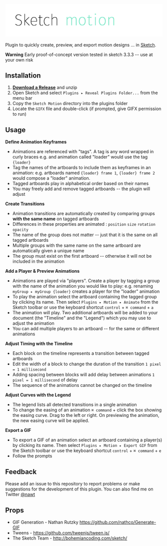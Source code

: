 ![intro](https://raw.githubusercontent.com/nwallen/Sketch-Motion-Gallery/master/intro/Sketch-Motion-Intro.gif)

Plugin to quickly create, preview, and export motion designs ... in [Sketch](http://bohemiancoding.com/sketch/). 

**Warning**
Early proof-of-concept version tested in sketch 3.3.3 -- use at your own risk

## Installation
1. **[Download a Release](https://github.com/nwallen/Sketch-Motion/releases)** and unzip
2. Open Sketch and select `Plugins ▸ Reveal Plugins Folder...` from the menu bar
3. Copy the `Sketch Motion` directory into the plugins folder
4. Locate the `GIFX` file and double-click (if prompted, give GIFX permission to run)

## Usage

**Define Animation Keyframes**
 - Animations are referenced with "tags". A tag is any word wrapped in curly braces e.g. and animation called "loader" would use the tag `{loader}`
 - Tag the names of the artboards to include them as keyframes in an animation: e.g. artboards named `{loader} frame 1`, `{loader} frame 2` would compose a "loader" animation.
 - Tagged artboards play in alphabetical order based on their names
 - You may freely add and remove tagged artboards -- the plugin will adjust

**Create Transitions**
- Animation transitions are automatically created by comparing groups **with the same name** on tagged artboards
- Differences in these properties are animated : `position` `size` `rotation` `opacity`
- The name of the group does not matter -- just that it is the same on all tagged artboards
- Multiple groups with the same name on the same artboard are automatically given a unique name
- The group must exist on the first artboard -- otherwise it will not be included in the animation


**Add a Player & Preview Animations**
- Animations are played via "players". Create a player by tagging a group with the name of the animation you would like to play: e.g. renaming `myGroup ▸ myGroup {loader}` creates a player for the "loader" animation
- To play the animation select the artboard containing the tagged group by clicking its name. Then select `Plugins ▸ Motion ▸ Animate` from the Sketch toolbar or use the keyboard shortcut `control` + `⌘ command` + `a` 
- The animation will play. Two additional artboards will be added to your document (the "Timeline" and the "Legend") which you may use to adjust the animation
- You can add multiple players to an artboard -- for the same or different animations

**Adjust Timing with the Timeline**
- Each block on the timeline represents a transition between tagged artboards
- Edit the width of a block to change the duration of the transition `1 pixel = 1 millisecond`
- Adding spacing between blocks will add delay between animations `1 pixel = 1 millisecond` of delay
- The sequence of the animations cannot be changed on the timeline 

**Adjust Curves with the Legend**
- The legend lists all detected transitions in a single animation 
- To change the easing of an animation `⌘ command` + click the box showing the easing curve. Drag to the left or right. On previewing the animation, the new easing curve will be applied.

**Export a GIF**
- To export a GIF of an animation select an artboard containing a player(s) by clicking its name. Then select `Plugins ▸ Motion ▸ Export GIF` from the Sketch toolbar or use the keyboard shortcut `control` + `⌘ command` + `e` 
- Follow the prompts

## Feedback
Please add an issue to this repository to report problems or make suggestions for the development of this plugin. You can also find me on Twitter [@nawt](https://twitter.com/nawt)

## Props
- GIF Generation - Nathan Rutzky https://github.com/nathco/Generate-GIF
- Tweens - https://github.com/tweenjs/tween.js/
- The Sketch Team - http://bohemiancoding.com/sketch/
